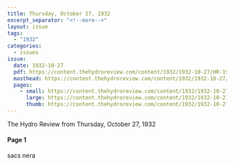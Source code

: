 ```yaml
---
title: Thursday, October 27, 1932
excerpt_separator: "<!--more-->"
layout: issue
tags:
  - "1932"
categories:
  - issues
issue:
  date: 1932-10-27
  pdf: https://content.thehydroreview.com/content/1932/1932-10-27/HR-1932-10-27.pdf
  masthead: https://content.thehydroreview.com/content/1932/1932-10-27/masthead/HR-1932-10-27.jpg
  pages:
    - small: https://content.thehydroreview.com/content/1932/1932-10-27/small/HR-1932-10-27-01.jpg
      large: https://content.thehydroreview.com/content/1932/1932-10-27/large/HR-1932-10-27-01.jpg
      thumb: https://content.thehydroreview.com/content/1932/1932-10-27/thumbnails/HR-1932-10-27-01.jpg
---
```


The Hydro Review from Thursday, October 27, 1932

<!--more-->

<h4>Page 1</h4>
<p>sacs nera </p></p>
